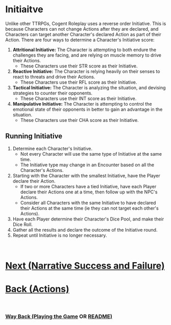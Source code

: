 # Initiaitve

Unlike other TTRPGs, Cogent Roleplay uses a reverse order Initiative.  This is because Characters can not change Actions after they are declared, and Characters can target another Character's declared Action as part of their Action.  There are four ways to determine a Character's Initiative score:

1. **Attritional Initiative:** The Character is attempting to both endure the challenges they are facing, and are relying on muscle memory to drive their Actions.
   * These Characters use their STR score as their Initiative.
2. **Reactive Initiative:** The Character is relying heavily on their senses to react to threats and drive their Actions.
   * These Characters use their RFL score as their Initiative.
3. **Tactical Initiative:** The Character is analyzing the situation, and devising strategies to counter their opponents.
   * These Characters use their INT score as their Initiative.
4. **Manipulative Initiative:** The Character is attempting to control the emotional state of their opponents in better to gain an advantage in the situation.
   * These Characters use their CHA score as their Initiative.

## Running Initiative

1. Determine each Character's Initiative.
   * Not every Character will use the same type of Initiative at the same time.
   * The Initiative type may change in an Encounter based on all the Character's Actions.
2. Starting with the Character with the smallest Initiative, have the Player declare their Action.
   * If two or more Characters have a tied Initiative, have each Player declare their Actions one at a time, then follow up with the NPC's Actions.
   * Consider all Characters with the same Initiative to have declared their Actions at the same time (ie they can not target each other's Actions).
3. Have each Player determine their Character's Dice Pool, and make their Dice Roll.
4. Gather all the results and declare the outcome of the Initiative round.
5. Repeat until Initiative is no longer necessary.

$~~~$

# [Next (Narrative Success and Failure)](<Success Failure.md>) 
# [Back (Actions)](<Actions.md>) 

$~~~$

### [Way Back (Playing the Game](<Playing the Game - MOC.md>) OR [README)](<../README.md>) 